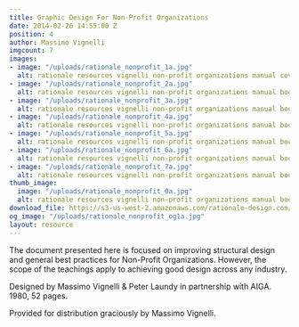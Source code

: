 ```yaml
---
title: Graphic Design For Non-Profit Organizations
date: 2014-02-26 14:55:00 Z
position: 4
author: Massimo Vignelli
imgcount: 7
images:
- image: "/uploads/rationale_nonprofit_1a.jpg"
  alt: rationale resources vignelli non-profit organizations manual cover
- image: "/uploads/rationale_nonprofit_2a.jpg"
  alt: rationale resources vignelli non-profit organizations manual book
- image: "/uploads/rationale_nonprofit_3a.jpg"
  alt: rationale resources vignelli non-profit organizations manual book
- image: "/uploads/rationale_nonprofit_4a.jpg"
  alt: rationale resources vignelli non-profit organizations manual book
- image: "/uploads/rationale_nonprofit_5a.jpg"
  alt: rationale resources vignelli non-profit organizations manual book
- image: "/uploads/rationale_nonprofit_6a.jpg"
  alt: rationale resources vignelli non-profit organizations manual book
- image: "/uploads/rationale_nonprofit_7a.jpg"
  alt: rationale resources vignelli non-profit organizations manual book
thumb_image:
  image: "/uploads/rationale_nonprofit_0a.jpg"
  alt: rationale resources vignelli non-profit organizations manual book
download_file: https://s3-us-west-2.amazonaws.com/rationale-design.com/resources/files/Vignelli_Graphic_Design_for_Non-Profit.pdf
og_image: "/uploads/rationale_nonprofit_og1a.jpg"
layout: resource
---
```


The document presented here is focused on improving structural design and general best practices for Non-Profit Organizations. However, the scope of the teachings apply to achieving good design across any industry.

Designed by Massimo Vignelli & Peter Laundy in partnership with AIGA. 1980, 52 pages.

Provided for distribution graciously by Massimo Vignelli. 